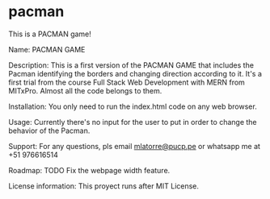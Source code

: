 # pacman
This is a PACMAN game!

Name: PACMAN GAME

Description: This is a first version of the PACMAN GAME that includes the Pacman identifying the borders and changing direction according to it. It's a first trial from the course Full Stack Web Development with MERN from MITxPro. Almost all the code belongs to them.

Installation: You only need to run the index.html code on any web browser.

Usage: Currently there's no input for the user to put in order to change the behavior of the Pacman.

Support: For any questions, pls email mlatorre@pucp.pe or whatsapp me at +51 976616514

Roadmap: TODO Fix the webpage width feature.

License information: This proyect runs after MIT License.